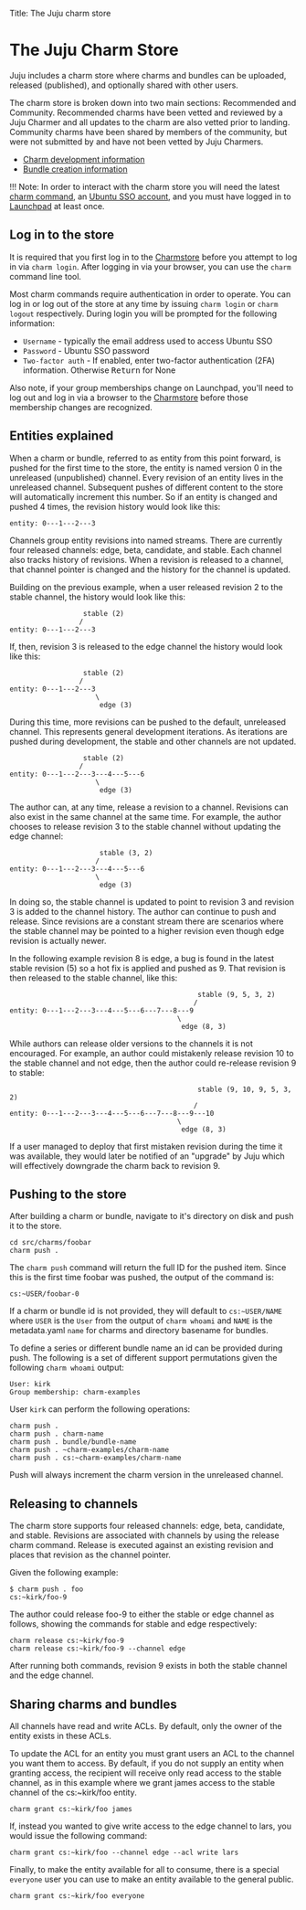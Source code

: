 Title: The Juju charm store

# The Juju Charm Store

Juju includes a charm store where charms and bundles can be uploaded,
released (published), and optionally shared with other users.

The charm store is broken down into two main sections: Recommended and
Community. Recommended charms have been vetted and reviewed by a Juju
Charmer and all updates to the charm are also vetted prior to landing.
Community charms have been shared by members of the community, but were
not submitted by and have not been vetted by Juju Charmers.

  - [Charm development information](developer-getting-started.html)
  - [Bundle creation information](charms-bundles.html)

!!! Note: 
    In order to interact with the charm store you will need the latest
    [charm command](tools-charm-tools.html), an
    [Ubuntu SSO account](https://login.ubuntu.com/+login), and you must have
    logged in to [Launchpad](https://launchpad.net/+login) at least once.

## Log in to the store

It is required that you first log in to the
[Charmstore](https://jujucharms.com) before you attempt to log in via `charm
login`. After logging in via your browser, you can use the `charm`
command line tool.

Most charm commands require authentication in order to operate. You can
log in or log out of the store at any time by issuing `charm login` or
`charm logout` respectively. During login you will be prompted for the
following information:

 - `Username` - typically the email address used to access Ubuntu SSO
 - `Password` - Ubuntu SSO password
 - `Two-factor auth` - If enabled, enter two-factor authentication (2FA)
information. Otherwise <kbd>Return</kbd> for None

Also note, if your group memberships change on Launchpad, you'll need to
log out and log in via a browser to the
[Charmstore](https://jujucharms.com) before those membership changes are
recognized.

## Entities explained

When a charm or bundle, referred to as entity from this point forward, is
pushed for the first time to the store, the entity is named version 0 in
the unreleased (unpublished) channel. Every revision of an entity lives in
the unreleased channel. Subsequent pushes of different content to the store
will automatically increment this number. So if an entity is changed and
pushed 4 times, the revision history would look like this:

```
entity: 0---1---2---3
```

Channels group entity revisions into named streams. There are currently four
released channels: edge, beta, candidate, and stable. Each channel also
tracks history of revisions. When a revision is released to a channel, that
channel pointer is changed and the history for the channel is updated.

Building on the previous example, when a user released revision 2 to the
stable channel, the history would look like this:

```
                  stable (2)
                 /
entity: 0---1---2---3
```

If, then, revision 3 is released to the edge channel the history
would look like this:

```
                  stable (2)
                 /
entity: 0---1---2---3
                     \
                      edge (3)
```

During this time, more revisions can be pushed to the default, unreleased
channel. This represents general development iterations. As iterations are
pushed during development, the stable and other channels are not
updated.


```
                  stable (2)
                 /
entity: 0---1---2---3---4---5---6
                     \
                      edge (3)
```

The author can, at any time, release a revision to a channel. Revisions
can also exist in the same channel at the same time. For example, the
author chooses to release revision 3 to the stable channel without
updating the edge channel:

```
                      stable (3, 2)
                     /
entity: 0---1---2---3---4---5---6
                     \
                      edge (3)
```

In doing so, the stable channel is updated to point to revision 3 and
revision 3 is added to the channel history. The author can continue to
push and release. Since revisions are a constant stream there are
scenarios where the stable channel may be pointed to a higher revision
even though edge revision is actually newer.

In the following example revision 8 is edge, a bug is found in the
latest stable revision (5) so a hot fix is applied and pushed as 9.
That revision is then released to the stable channel, like this:

```
                                              stable (9, 5, 3, 2)
                                             /
entity: 0---1---2---3---4---5---6---7---8---9
                                         \
                                          edge (8, 3)
```

While authors can release older versions to the channels it is not
encouraged. For example, an author could mistakenly release revision 10 to
the stable channel and not edge, then the author could re-release
revision 9 to stable:

```
                                              stable (9, 10, 9, 5, 3, 2)
                                             /
entity: 0---1---2---3---4---5---6---7---8---9---10
                                         \
                                          edge (8, 3)
```

If a user managed to deploy that first mistaken revision during the time
it was available, they would later be notified of an "upgrade" by Juju
which will effectively downgrade the charm back to revision 9.

## Pushing to the store

After building a charm or bundle, navigate to it's directory on disk and
push it to the store.

```
cd src/charms/foobar
charm push .
```

The `charm push` command will return the full ID for the pushed item.
Since this is the first time foobar was pushed, the output of the command
is:

```
cs:~USER/foobar-0
```

If a charm or bundle id is not provided, they will default to
`cs:~USER/NAME` where `USER` is the `User` from the output of
`charm whoami` and `NAME` is the metadata.yaml `name` for charms and
directory basename for bundles.

To define a series or different bundle name an id can be provided during
push. The following is a set of different support permutations given the
following `charm whoami` output:

```
User: kirk
Group membership: charm-examples
```

User `kirk` can perform the following operations:

```
charm push .
charm push . charm-name
charm push . bundle/bundle-name
charm push . ~charm-examples/charm-name
charm push . cs:~charm-examples/charm-name
```

Push will always increment the charm version in the unreleased channel.

## Releasing to channels

The charm store supports four released channels: edge, beta, candidate, and
stable. Revisions are associated with channels by using the release charm
command. Release is executed against an existing revision and places that
revision as the channel pointer.

Given the following example:

```
$ charm push . foo
cs:~kirk/foo-9
```

The author could release foo-9 to either the stable or edge channel
as follows, showing the commands for stable and edge respectively:

```
charm release cs:~kirk/foo-9
charm release cs:~kirk/foo-9 --channel edge
```

After running both commands, revision 9 exists in both the stable channel
and the edge channel.

## Sharing charms and bundles

All channels have read and write ACLs. By default, only the owner of the
entity exists in these ACLs.

To update the ACL for an entity you must grant users an ACL to the channel
you want them to access. By default, if you do not supply an entity when
granting access, the recipient will receive only read access to the
stable channel, as in this example where we grant james access to the
stable channel of the cs:~kirk/foo entity.

```
charm grant cs:~kirk/foo james
```

If, instead you wanted to give write access to the edge channel to lars, you
would issue the following command:

```
charm grant cs:~kirk/foo --channel edge --acl write lars
```

Finally, to make the entity available for all to consume, there is a
special `everyone` user you can use to make an entity available to the
general public.

```
charm grant cs:~kirk/foo everyone
```
